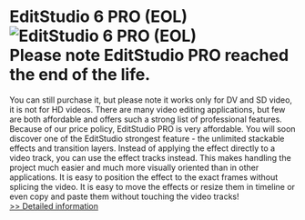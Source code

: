 # EditStudio 6 PRO (EOL)<br />![EditStudio 6 PRO (EOL)](https://mycommerce.akamaized.net/api/pimages/P300870659/BIG/300870659.JPG)<br />Please note EditStudio PRO reached the end of the life.
You can still purchase it, but please note it works only for DV and SD video, it is not for HD videos.
There are many video editing applications, but few are both affordable and offers such a strong list of professional features. Because of our price policy, EditStudio PRO is very affordable.
You will soon discover one of the EditStudio strongest feature - the unlimited stackable effects and transition layers.
Instead of applying the effect directly to a video track, you can use the effect tracks instead.
This makes handling the project much easier and much more visually oriented than in other applications. It is easy to position the effect to the exact frames without splicing the video. It is easy to move the effects or resize them in timeline or even copy and paste them without touching the video tracks!<br />[>> Detailed information](https://secure.shareit.com/shareit/product.html?productid=300870659&affiliateid=200057808)
